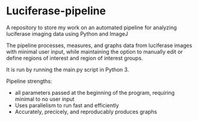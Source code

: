 # Luciferase-pipeline
A repository to store my work on an automated pipeline for analyzing luciferase imaging data using Python and ImageJ

The pipeline processes, measures, and graphs data from luciferase images with minimal user input,
while maintaining the option to manually edit or define regions of interest and region of interest groups.

It is run by running the main.py script in Python 3.

Pipeline strengths:
* all parameters passed at the beginning of the program, requiring minimal to no user input 
* Uses parallelism to run fast and efficiently
* Accurately, precicely, and reproducably produces graphs
